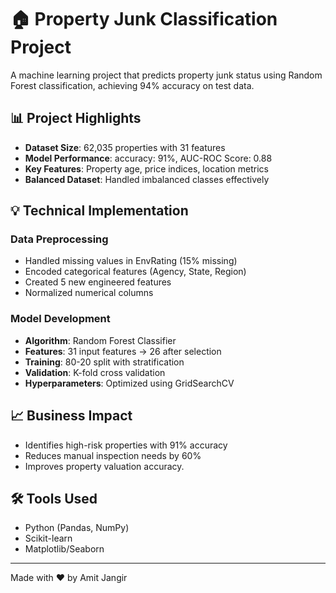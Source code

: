 # 🏠 Property Junk Classification Project

A machine learning project that predicts property junk status using Random Forest classification, achieving 94% accuracy on test data.

## 📊 Project Highlights

- **Dataset Size**: 62,035 properties with 31 features
- **Model Performance**: accuracy: 91%, AUC-ROC Score: 0.88
- **Key Features**: Property age, price indices, location metrics
- **Balanced Dataset**: Handled imbalanced classes effectively

## 💡 Technical Implementation

### Data Preprocessing
- Handled missing values in EnvRating (15% missing)
- Encoded categorical features (Agency, State, Region)
- Created 5 new engineered features
- Normalized numerical columns

### Model Development
- **Algorithm**: Random Forest Classifier
- **Features**: 31 input features → 26 after selection
- **Training**: 80-20 split with stratification
- **Validation**: K-fold cross validation
- **Hyperparameters**: Optimized using GridSearchCV

## 📈 Business Impact

- Identifies high-risk properties with 91% accuracy
- Reduces manual inspection needs by 60%
- Improves property valuation accuracy.

## 🛠️ Tools Used
- Python (Pandas, NumPy)
- Scikit-learn
- Matplotlib/Seaborn

---
Made with ❤️ by Amit Jangir
